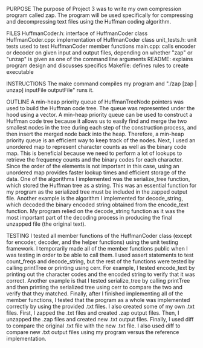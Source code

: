 PURPOSE
The purpose of Project 3 was to write my own compression program called zap.
The program will be used specifically for compressing and decompressing text
files using the Huffman coding algorithm.

FILES
HuffmanCoder.h: interface of HuffmanCoder class
HuffmanCoder.cpp: implementation of HuffmanCoder class
unit_tests.h: unit tests used to test HuffmanCoder member functions
main.cpp: calls encoder or decoder on given input and output files, depending
    on whether "zap" or "unzap" is given as one of the command line arguments
README: explains program design and discusses specifics
Makefile: defines rules to create executable

INSTRUCTIONS
The make command compiles my program and "./zap [zap | unzap] inputFile
outputFile" runs it.

OUTLINE
A min-heap priority queue of HuffmanTreeNode pointers was used to build the
Huffman code tree. The queue was represented under the hood using a vector.
A min-heap priority queue can be used to construct a Huffman code tree because
it allows us to easily find and merge the two smallest nodes in the tree
during each step of the construction process, and then insert the merged node
back into the heap. Therefore, a min-heap priority queue is an efficient way
to keep track of the nodes. Next, I used an unordered map to represent
character counts as well as the binary code map. This is beneficial because
we need to perform a lot of lookups to retrieve the frequency counts and the
binary codes for each character. Since the order of the elements is not
important in this case, using an unordered map provides faster lookup times
and efficient storage of the data. One of the algorithms I implemented was the
serialize_tree function, which stored the Huffman tree as a string. This was
an essential function for my program as the serialized tree must be included
in the zapped output file. Another example is the algorithm I implemented for
decode_string, which decoded the binary encoded string obtained from the
encode_text function. My program relied on the decode_string function as it
was the most important part of the decoding process in producing the final
unzapped file (the original text).

TESTING
I tested all member functions of the HuffmanCoder class (except for encoder, 
decoder, and the helper functions) using the unit testing framework. I
temporarily made all of the member functions public when I was testing in
order to be able to call them. I used assert statements to test count_freqs
and decode_string, but the rest of the functions were tested by calling
printTree or printing using cerr. For example, I tested encode_text by
printing out the character codes and the encoded string to verify that it
was correct. Another example is that I tested serialize_tree by calling
printTree and then printing the serialized tree using cerr to compare the two
and verify that they matched. Finally, after I finished implementing all of
the member functions, I tested that the program as a whole was implemented
correctly by using the provided .txt files. I also created some of my own .txt
files. First, I zapped the .txt files and created .zap output files. Then,
I unzapped the .zap files and created new .txt output files. Finally, I used
diff to compare the original .txt file with the new .txt file. I also used
diff to compare new .txt output files using my program versus the reference
implementation.
